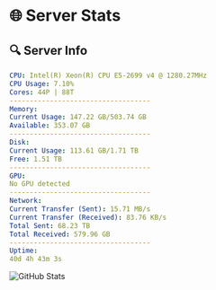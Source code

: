 # 🌐 Server Stats
## 🔍 Server Info
```yaml
CPU: Intel(R) Xeon(R) CPU E5-2699 v4 @ 1280.27MHz
CPU Usage: 7.10%
Cores: 44P | 88T
-----------------------------------
Memory:
Current Usage: 147.22 GB/503.74 GB
Available: 353.07 GB
-----------------------------------
Disk:
Current Usage: 113.61 GB/1.71 TB
Free: 1.51 TB
-----------------------------------
GPU:
No GPU detected
-----------------------------------
Network:
Current Transfer (Sent): 15.71 MB/s
Current Transfer (Received): 83.76 KB/s
Total Sent: 68.23 TB
Total Received: 579.96 GB
-----------------------------------
Uptime:
40d 4h 43m 3s
```
![GitHub Stats](https://img.shields.io/badge/Updated-2025-04-17_02:05:52-blue)